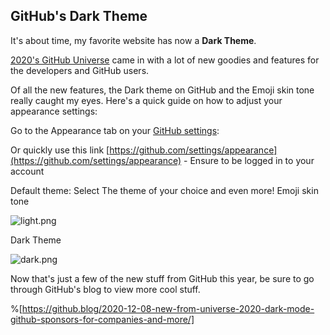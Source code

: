 ## GitHub's Dark Theme

It's about time, my favorite website has now a **Dark Theme**.

 [2020's GitHub Universe](https://githubuniverse.com/)  came in with a lot of new goodies and features for the developers and GitHub users.

Of all the new features, the Dark theme on GitHub and the Emoji skin tone really caught my eyes. Here's a quick guide on how to adjust your appearance settings:

Go to the Appearance tab on your  [GitHub settings](https://github.com/settings):

Or quickly use this link  [https://github.com/settings/appearance](https://github.com/settings/appearance) - Ensure to be logged in to your account 

Default theme:
Select The theme of your choice and even more! Emoji skin tone

![light.png](https://cdn.hashnode.com/res/hashnode/image/upload/v1607536790984/dMGzskbOC.png)

Dark Theme

![dark.png](https://cdn.hashnode.com/res/hashnode/image/upload/v1607536856252/WdvCcf6ah.png)

Now that's just a few of the new stuff from GitHub this year, be sure to go through GitHub's blog to view more cool stuff.


%[https://github.blog/2020-12-08-new-from-universe-2020-dark-mode-github-sponsors-for-companies-and-more/]

